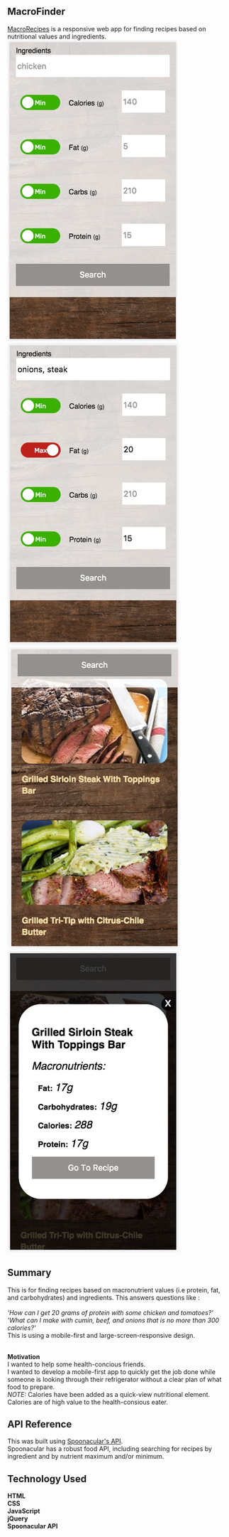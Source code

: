 ## MacroFinder
<a href="https://imaginelife.github.io/MacroRecipes/">MacroRecipes</a> is a responsive web app for finding recipes based on nutritional values and ingredients.
![Alt text](startingOut.jpg?raw=true "Starting Out")
![Alt text](uiInProcess.jpg?raw=true "Searching")
![Alt text](searchResults.jpg?raw=true "Search Results")
![Alt text](previewingMacros.jpg?raw=true "Previewing Macros")

## Summary
This is for finding recipes based on macronutrient values (i.e protein, fat, and carbohydrates) and ingredients.
This answers questions like :<br /><br />
*'How can I get 20 grams of protein with some chicken and tomatoes?'*
*'What can I make with cumin, beef, and onions that is no more than 300 calories?'*<br />
This is using a mobile-first and large-screen-responsive design.<br /><br />

**Motivation**<br />
I wanted to help some health-concious friends.<br />
I wanted to develop a mobile-first app to quickly get the job done while someone is looking through their refrigerator without a clear plan of what food to prepare.<br />
*NOTE:* Calories have been added as a quick-view nutritional element. Calories are of high value to the health-consious eater.

## API Reference
This was built using [Spoonacular's API](https://market.mashape.com/spoonacular/recipe-food-nutrition).<br />
Spoonacular has a robust food API, including searching for recipes by ingredient and by nutrient maximum and/or minimum.

## Technology Used
**HTML**<br />
**CSS**<br />
**JavaScript**<br />
**jQuery**<br />
**Spoonacular API**